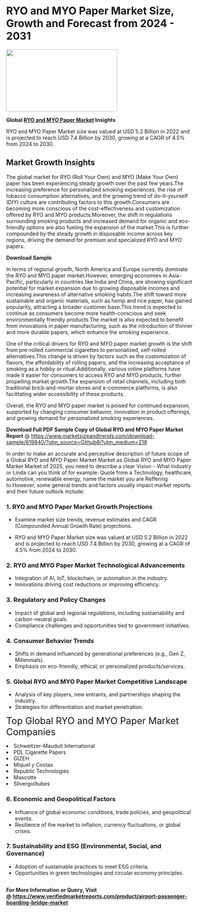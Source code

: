 <H1>RYO and MYO Paper Market Size, Growth and Forecast from 2024 - 2031</H1><img class="aligncenter size-medium wp-image-584254" src="https://thirdeyenews.in/wp-content/uploads/2024/09/Global-Market-Research-300x168.jpeg" alt="" width="300" height="168" /><p><strong>Global&nbsp;<a href="https://www.marketsizeandtrends.com/download-sample/619840/?utm_source=Github8j?utm_medium=218">RYO and MYO Paper Market</a> Insights</strong></p><p>RYO and MYO Paper Market size was valued at USD 5.2 Billion in 2022 and is projected to reach USD 7.4 Billion by 2030, growing at a CAGR of 4.5% from 2024 to 2030.</p><p><h2>Market Growth Insights</h2> <p>The global market for RYO (Roll Your Own) and MYO (Make Your Own) paper has been experiencing steady growth over the past few years.The increasing preference for personalized smoking experiences, the rise of tobacco consumption alternatives, and the growing trend of do-it-yourself (DIY) culture are contributing factors to this growth.Consumers are becoming more conscious of the cost-effectiveness and customization offered by RYO and MYO products.Moreover, the shift in regulations surrounding smoking products and increased demand for organic and eco-friendly options are also fueling the expansion of the market.This is further compounded by the steady growth in disposable income across key regions, driving the demand for premium and specialized RYO and MYO papers.</p> <p><strong>Download Sample</strong></p> <p>In terms of regional growth, North America and Europe currently dominate the RYO and MYO paper market.However, emerging economies in Asia-Pacific, particularly in countries like India and China, are showing significant potential for market expansion due to growing disposable incomes and increasing awareness of alternative smoking habits.The shift toward more sustainable and organic materials, such as hemp and rice paper, has gained popularity, attracting a broader customer base.This trend is expected to continue as consumers become more health-conscious and seek environmentally friendly products.The market is also expected to benefit from innovations in paper manufacturing, such as the introduction of thinner and more durable papers, which enhance the smoking experience.</p> <p>One of the critical drivers for RYO and MYO paper market growth is the shift from pre-rolled commercial cigarettes to personalized, self-rolled alternatives.This change is driven by factors such as the customization of flavors, the affordability of rolling papers, and the increasing acceptance of smoking as a hobby or ritual.Additionally, various online platforms have made it easier for consumers to access RYO and MYO products, further propelling market growth.The expansion of retail channels, including both traditional brick-and-mortar stores and e-commerce platforms, is also facilitating wider accessibility of these products.</p> <p>Overall, the RYO and MYO paper market is poised for continued expansion, supported by changing consumer behavior, innovation in product offerings, and growing demand for personalized smoking experiences.</p> <p><span class=""><strong>Download Full PDF Sample Copy of Global RYO and MYO Paper Market Report</strong> @ <a href="https://www.marketsizeandtrends.com/download-sample/619840/?utm_source=Github8j?utm_medium=218" target="_blank">https://www.marketsizeandtrends.com/download-sample/619840/?utm_source=Github8j?utm_medium=218</a></span></p><p>In order to make an accurate and perceptive description of future scope of a Global&nbsp;RYO and MYO Paper Market Market as Global&nbsp;RYO and MYO Paper Market Market of 2025, you need to describe a clear Vision &ndash; What Industry or Linda can you think of for example: Quote from a Technology, healthcare, automotive, renewable energy, name the market you are Reffering to.However, some general trends and factors usually impact market reports and their future outlook include:</p><h3>1.&nbsp;<strong>RYO and MYO Paper Market Growth Projections</strong></h3><ul><li>Examine market size trends, revenue estimates and CAGR (Compounded Annual Growth Rate) projections.</li><li><p>RYO and MYO Paper Market size was valued at USD 5.2 Billion in 2022 and is projected to reach USD 7.4 Billion by 2030, growing at a CAGR of 4.5% from 2024 to 2030.</p></li></ul><h3>2.&nbsp;<strong>RYO and MYO Paper Market Technological Advancements</strong></h3><ul><li>Integration of AI, IoT, blockchain, or automation in the industry.</li><li>Innovations driving cost reductions or improving efficiency.</li></ul><h3>3.&nbsp;<strong>Regulatory and Policy Changes</strong></h3><ul><li>Impact of global and regional regulations, including sustainability and carbon-neutral goals.</li><li>Compliance challenges and opportunities tied to government initiatives.</li></ul><h3>4.&nbsp;<strong>Consumer Behavior Trends</strong></h3><ul><li>Shifts in demand influenced by generational preferences (e.g., Gen Z, Millennials).</li><li>Emphasis on eco-friendly, ethical, or personalized products/services.</li></ul><h3>5.&nbsp;<strong>Global RYO and MYO Paper Market Competitive Landscape</strong></h3><ul><li>Analysis of key players, new entrants, and partnerships shaping the industry.</li><li>Strategies for differentiation and market penetration.</li></ul><p data-pm-slice="1 1 []"><span style="color: inherit; font-family: inherit; font-size: 25px;">Top Global RYO and MYO Paper Market Companies</span></p><div class="" data-test-id=""><p><li>Schweitzer-Mauduit International</li><li> PDL Cigarette Papers</li><li> GIZEH</li><li> Miquel y Costas</li><li> Republic Technologies</li><li> Mascotte</li><li> Silvergoiltubes</li></p></div><h3>6.&nbsp;<strong>Economic and Geopolitical Factors</strong></h3><ul><li>Influence of global economic conditions, trade policies, and geopolitical events.</li><li>Resilience of the market to inflation, currency fluctuations, or global crises.</li></ul><h3>7.&nbsp;<strong>Sustainability and ESG (Environmental, Social, and Governance)</strong></h3><ul><li>Adoption of sustainable practices to meet ESG criteria.</li><li>Opportunities in green technologies and circular economy principles.</li></ul><h2><strong style="font-size: 14px;">For More Information or Query, Visit @&nbsp;</strong><a style="background-color: #ffffff; font-size: 14px;" href="https://www.marketsizeandtrends.com/report/ryo-and-myo-paper-market/" target="_blank">https://www.verifiedmarketreports.com/product/airport-passenger-boarding-bridge-market</a></h2>